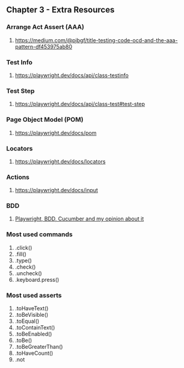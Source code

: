 ## Chapter 3 - Extra Resources

### Arrange Act Assert (AAA)
1. https://medium.com/@pjbgf/title-testing-code-ocd-and-the-aaa-pattern-df453975ab80

### Test Info
1. https://playwright.dev/docs/api/class-testinfo

### Test Step
1. https://playwright.dev/docs/api/class-test#test-step

### Page Object Model (POM)
1. https://playwright.dev/docs/pom

### Locators
1. https://playwright.dev/docs/locators

### Actions
1. https://playwright.dev/docs/input

### BDD
1. [Playwright, BDD, Cucumber and my opinion about it](https://testingwithrenata.com/blog/test-automation/playwright-bdd-cucumber-e-a-minha-opiniao-sobre-isso/)

### Most used commands
1. .click()
2. .fill()
3. .type()
4. .check()
5. .uncheck()
6. .keyboard.press(<key>)

### Most used asserts
1. .toHaveText()
2. .toBeVisible()
3. .toEqual()
4. .toContainText()
5. .toBeEnabled()
6. .toBe()
7. .toBeGreaterThan()
8. .toHaveCount()
9. .not
